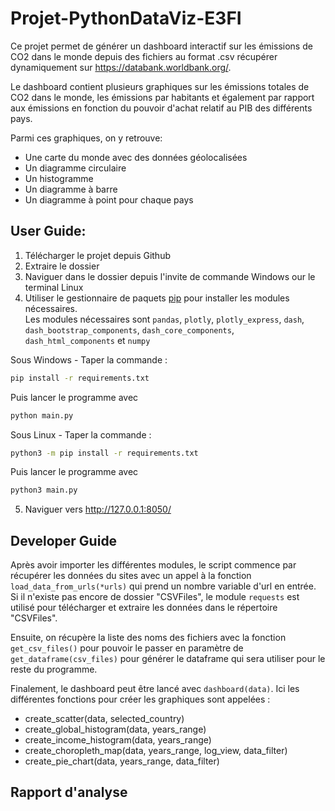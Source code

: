 # Projet-PythonDataViz-E3FI

 Ce projet permet de générer un dashboard interactif sur les émissions de CO2 dans le monde
 depuis des fichiers au format .csv récupérer dynamiquement sur https://databank.worldbank.org/.  

 Le dashboard contient plusieurs graphiques sur les émissions totales de CO2 dans
 le monde, les émissions par habitants et également par rapport aux émissions
 en fonction du pouvoir d'achat relatif au PIB des différents pays.  
 
 Parmi ces graphiques, on y retrouve: 
 - Une carte du monde avec des données géolocalisées
 - Un diagramme circulaire
 - Un histogramme
 - Un diagramme à barre 
 - Un diagramme à point pour chaque pays
 
 
## User Guide:

1. Télécharger le projet depuis Github
2. Extraire le dossier
3. Naviguer dans le dossier depuis l'invite de commande Windows our le terminal Linux
4. Utiliser le gestionnaire de paquets [pip](https://pip.pypa.io/en/stable/) pour installer les modules nécessaires.  
   Les modules nécessaires sont `pandas`, `plotly`, `plotly_express`, `dash`,
`dash_bootstrap_components`, `dash_core_components`, `dash_html_components`
et `numpy`

Sous Windows - Taper la commande : 
```bash
pip install -r requirements.txt
```
Puis lancer le programme avec 
```bash
python main.py
```

Sous Linux - Taper la commande : 
```bash
python3 -m pip install -r requirements.txt
```
Puis lancer le programme avec 
```bash
python3 main.py
```
5. Naviguer vers http://127.0.0.1:8050/

## Developer Guide

Après avoir importer les différentes modules, le script commence par récupérer les données du sites avec 
un appel à la fonction `load_data_from_urls(*urls)` qui prend un nombre variable d'url en entrée. Si il n'existe
pas encore de dossier "CSVFiles", le module `requests` est utilisé pour télécharger et extraire les données dans le
répertoire "CSVFiles".  
  
Ensuite, on récupère la liste des noms des fichiers avec la fonction `get_csv_files()` pour pouvoir le passer en paramètre de
`get_dataframe(csv_files)` pour générer le dataframe qui sera utiliser pour le reste du programme.  

Finalement, le dashboard peut être lancé avec `dashboard(data)`. Ici les différentes fonctions pour créer les graphiques sont appelées : 
* create_scatter(data, selected_country)
* create_global_histogram(data, years_range)
* create_income_histogram(data, years_range)
* create_choropleth_map(data, years_range, log_view, data_filter)
* create_pie_chart(data, years_range, data_filter)

## Rapport d'analyse
